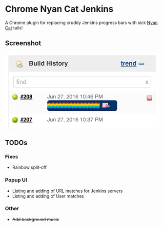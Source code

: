 # Chrome Nyan Cat Jenkins
A Chrome plugin for replacing cruddy Jenkins progress bars with sick
[Nyan Cat](http://nyan.cat) tails!

## Screenshot
![screenshot image](https://raw.githubusercontent.com/NoodleChump/chrome-nyan-cat-jenkins/master/screenshot.png)

## TODOs
### Fixes
* Rainbow split-off

### Popup UI
* Listing and adding of URL matches for Jenkins servers
* Listing and adding of User matches

### Other
* ~~Add background music~~